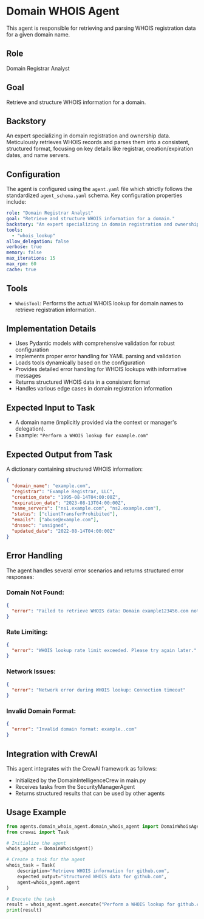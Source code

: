 # Domain WHOIS Agent

This agent is responsible for retrieving and parsing WHOIS registration data for a given domain name.

## Role

Domain Registrar Analyst

## Goal

Retrieve and structure WHOIS information for a domain.

## Backstory

An expert specializing in domain registration and ownership data. Meticulously retrieves WHOIS records and parses them into a consistent, structured format, focusing on key details like registrar, creation/expiration dates, and name servers.

## Configuration

The agent is configured using the `agent.yaml` file which strictly follows the standardized `agent_schema.yaml` schema. Key configuration properties include:

```yaml
role: "Domain Registrar Analyst"
goal: "Retrieve and structure WHOIS information for a domain."
backstory: "An expert specializing in domain registration and ownership data..."
tools: 
  - "whois_lookup"
allow_delegation: false
verbose: true
memory: false
max_iterations: 15
max_rpm: 60
cache: true
```

## Tools

- `WhoisTool`: Performs the actual WHOIS lookup for domain names to retrieve registration information.

## Implementation Details

- Uses Pydantic models with comprehensive validation for robust configuration
- Implements proper error handling for YAML parsing and validation
- Loads tools dynamically based on the configuration
- Provides detailed error handling for WHOIS lookups with informative messages
- Returns structured WHOIS data in a consistent format
- Handles various edge cases in domain registration information

## Expected Input to Task

- A domain name (implicitly provided via the context or manager's delegation).
- Example: `"Perform a WHOIS lookup for example.com"`

## Expected Output from Task

A dictionary containing structured WHOIS information:
```json
{
  "domain_name": "example.com",
  "registrar": "Example Registrar, LLC",
  "creation_date": "1995-08-14T04:00:00Z",
  "expiration_date": "2023-08-13T04:00:00Z",
  "name_servers": ["ns1.example.com", "ns2.example.com"],
  "status": ["clientTransferProhibited"],
  "emails": ["abuse@example.com"],
  "dnssec": "unsigned",
  "updated_date": "2022-08-14T04:00:00Z"
}
```

## Error Handling

The agent handles several error scenarios and returns structured error responses:

### Domain Not Found:
```json
{
  "error": "Failed to retrieve WHOIS data: Domain example123456.com not found"
}
```

### Rate Limiting:
```json
{
  "error": "WHOIS lookup rate limit exceeded. Please try again later."
}
```

### Network Issues:
```json
{
  "error": "Network error during WHOIS lookup: Connection timeout"
}
```

### Invalid Domain Format:
```json
{
  "error": "Invalid domain format: example..com"
}
```

## Integration with CrewAI

This agent integrates with the CrewAI framework as follows:
- Initialized by the DomainIntelligenceCrew in main.py
- Receives tasks from the SecurityManagerAgent
- Returns structured results that can be used by other agents

## Usage Example

```python
from agents.domain_whois_agent.domain_whois_agent import DomainWhoisAgent
from crewai import Task

# Initialize the agent
whois_agent = DomainWhoisAgent()

# Create a task for the agent
whois_task = Task(
    description="Retrieve WHOIS information for github.com",
    expected_output="Structured WHOIS data for github.com",
    agent=whois_agent.agent
)

# Execute the task
result = whois_agent.agent.execute("Perform a WHOIS lookup for github.com")
print(result)
```
